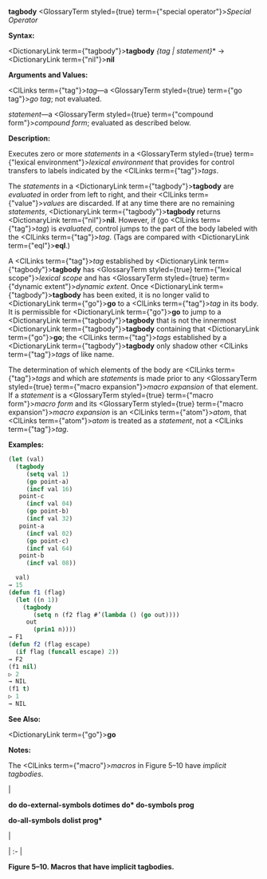 **tagbody** <GlossaryTerm styled={true} term={"special operator"}><i>Special Operator</i></GlossaryTerm> 



**Syntax:** 



<DictionaryLink  term={"tagbody"}><b>tagbody</b></DictionaryLink> *\{tag | statement\}*\* → <DictionaryLink  term={"nil"}><b>nil</b></DictionaryLink> 



**Arguments and Values:** 



<ClLinks  term={"tag"}><i>tag</i></ClLinks>—a <GlossaryTerm styled={true} term={"go tag"}><i>go tag</i></GlossaryTerm>; not evaluated. 



*statement*—a <GlossaryTerm styled={true} term={"compound form"}><i>compound form</i></GlossaryTerm>; evaluated as described below. 



**Description:** 



Executes zero or more *statements* in a <GlossaryTerm styled={true} term={"lexical environment"}><i>lexical environment</i></GlossaryTerm> that provides for control transfers to labels indicated by the <ClLinks  term={"tag"}><i>tags</i></ClLinks>. 



The *statements* in a <DictionaryLink  term={"tagbody"}><b>tagbody</b></DictionaryLink> are *evaluated* in order from left to right, and their <ClLinks  term={"value"}><i>values</i></ClLinks> are discarded. If at any time there are no remaining *statements*, <DictionaryLink  term={"tagbody"}><b>tagbody</b></DictionaryLink> returns <DictionaryLink  term={"nil"}><b>nil</b></DictionaryLink>. However, if (go <ClLinks  term={"tag"}><i>tag</i></ClLinks>) is *evaluated*, control jumps to the part of the body labeled with the <ClLinks  term={"tag"}><i>tag</i></ClLinks>. (Tags are compared with <DictionaryLink  term={"eql"}><b>eql</b></DictionaryLink>.) 



A <ClLinks  term={"tag"}><i>tag</i></ClLinks> established by <DictionaryLink  term={"tagbody"}><b>tagbody</b></DictionaryLink> has <GlossaryTerm styled={true} term={"lexical scope"}><i>lexical scope</i></GlossaryTerm> and has <GlossaryTerm styled={true} term={"dynamic extent"}><i>dynamic extent</i></GlossaryTerm>. Once <DictionaryLink  term={"tagbody"}><b>tagbody</b></DictionaryLink> has been exited, it is no longer valid to <DictionaryLink  term={"go"}><b>go</b></DictionaryLink> to a <ClLinks  term={"tag"}><i>tag</i></ClLinks> in its body. It is permissible for <DictionaryLink  term={"go"}><b>go</b></DictionaryLink> to jump to a <DictionaryLink  term={"tagbody"}><b>tagbody</b></DictionaryLink> that is not the innermost <DictionaryLink  term={"tagbody"}><b>tagbody</b></DictionaryLink> containing that <DictionaryLink  term={"go"}><b>go</b></DictionaryLink>; the <ClLinks  term={"tag"}><i>tags</i></ClLinks> established by a <DictionaryLink  term={"tagbody"}><b>tagbody</b></DictionaryLink> only shadow other <ClLinks  term={"tag"}><i>tags</i></ClLinks> of like name. 



The determination of which elements of the body are <ClLinks  term={"tag"}><i>tags</i></ClLinks> and which are *statements* is made prior to any <GlossaryTerm styled={true} term={"macro expansion"}><i>macro expansion</i></GlossaryTerm> of that element. If a *statement* is a <GlossaryTerm styled={true} term={"macro form"}><i>macro form</i></GlossaryTerm> and its <GlossaryTerm styled={true} term={"macro expansion"}><i>macro expansion</i></GlossaryTerm> is an <ClLinks  term={"atom"}><i>atom</i></ClLinks>, that <ClLinks  term={"atom"}><i>atom</i></ClLinks> is treated as a *statement*, not a <ClLinks  term={"tag"}><i>tag</i></ClLinks>. 



**Examples:**
```lisp
(let (val) 
  (tagbody 
     (setq val 1) 
     (go point-a) 
     (incf val 16) 
   point-c 
     (incf val 04) 
     (go point-b) 
     (incf val 32) 
   point-a 
     (incf val 02) 
     (go point-c) 
     (incf val 64) 
   point-b 
     (incf val 08)) 

  val) 
→ 15 
(defun f1 (flag) 
  (let ((n 1)) 
    (tagbody 
       (setq n (f2 flag #’(lambda () (go out)))) 
     out 
       (prin1 n)))) 
→ F1 
(defun f2 (flag escape) 
  (if flag (funcall escape) 2)) 
→ F2 
(f1 nil) 
▷ 2 
→ NIL 
(f1 t) 
▷ 1 
→ NIL 
```
**See Also:** 



<DictionaryLink  term={"go"}><b>go</b></DictionaryLink> 



**Notes:** 



The <ClLinks  term={"macro"}><i>macros</i></ClLinks> in Figure 5–10 have *implicit tagbodies*. 



|<p>**do do-external-symbols dotimes do\* do-symbols prog** </p><p>**do-all-symbols dolist prog\***</p>|

| :- |





**Figure 5–10. Macros that have implicit tagbodies.** 



